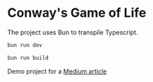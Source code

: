 # Conway's Game of Life

The project uses Bun to transpile Typescript.

```bash
bun run dev
```

```bash
bun run build
```

Demo project for a [Medium article](https://medium.com/@serzaderaka/conways-game-of-life-in-your-browser-ba882d569b09)